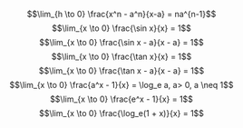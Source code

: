 $$\lim_{h \to 0} \frac{x^n - a^n}{x-a} = na^{n-1}$$
$$\lim_{x \to 0} \frac{\sin x}{x} = 1$$
$$\lim_{x \to 0} \frac{\sin x - a}{x - a} = 1$$
$$\lim_{x \to 0} \frac{\tan x}{x} = 1$$
$$\lim_{x \to 0} \frac{\tan x - a}{x - a} = 1$$
$$\lim_{x \to 0} \frac{a^x - 1}{x} = \log_e a, a> 0, a \neq 1$$
$$\lim_{x \to 0} \frac{e^x - 1}{x} = 1$$
$$\lim_{x \to 0} \frac{\log_e(1 + x)}{x} = 1$$